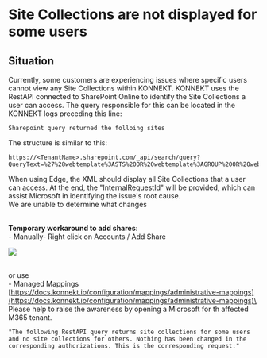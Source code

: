 # Site Collections are not displayed for some users

## Situation

Currently, some customers are experiencing issues where specific users cannot view any Site Collections within KONNEKT. KONNEKT uses the RestAPI connected to SharePoint Online to identify the Site Collections a user can access. The query responsible for this can be located in the KONNEKT logs preceding this line:

```
Sharepoint query returned the folloing sites 
```

The structure is similar to this:

```
https://<TenantName>.sharepoint.com/_api/search/query?QueryText=%27%28webtemplate%3ASTS%20OR%20webtemplate%3AGROUP%20OR%20webtemplate%3ASITEPAGEPUBLISHING%29%20AND%20%28contentclass%3DSTS_Site%20OR%20contentclass%3DSTS_Web%29%20AND%20path%3Ahttps%3A%2F%2F%27&SelectProperties=%27SiteId%2CSiteLogo%2CPath%2CTitle%2CDescription%27&Properties=%27EnableMultiGeoSearch%3Atrue%2C%20EnableDynamicGroups%3Atrue%27&ClientType=%27KONNEKT%27&StartRow=0&RowLimit=500&BypassResultTypes=true&EnableQueryRules=false&ProcessBestBets=false&ProcessPersonalFavorites=false&TrimDuplicates=false
```

When using Edge, the XML should display all Site Collections that a user can access. At the end, the "InternalRequestId" will be provided, which can assist Microsoft in identifying the issue's root cause.\
We are unable to determine what changes

\
**Temporary workaround to add shares**:\
\- ​Manually- Right click on Accounts / Add Share

![](https://eucattachment.freshdesk.com/inline/attachment?token=eyJ0eXAiOiJKV1QiLCJhbGciOiJIUzI1NiJ9.eyJpZCI6MjA0MDA2MTY3MTUzLCJkb21haW4iOiJjNGE4LmZyZXNoZGVzay5jb20iLCJhY2NvdW50X2lkIjozNDEwODY3fQ.EwKt8cWoK0Xa0306p3SGU4SYjphP1T-lB3LReg8fZG0)

\
or use\
\- Managed Mappings\
[https://docs.konnekt.io/configuration/mappings/administrative-mappings](https://docs.konnekt.io/configuration/mappings/administrative-mappings)\
\
Please help to raise the awareness by opening a Microsoft for th affected M365 tenant.

```
"The following RestAPI query returns site collections for some users and no site collections for others. Nothing has been changed in the corresponding authorizations. This is the corresponding request:"
```
